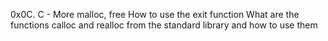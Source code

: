 0x0C. C - More malloc, free
How to use the exit function
What are the functions calloc and realloc from the standard library and how to use them
